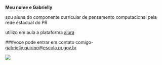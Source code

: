 **Meu nome e Gabrielly**

sou aluna do componente curricular de pensamento computacional pela rede estadual do PR

utilizo em aula a plataforma [alura](https://cursos.alura.com.br/user/gabrielly-quirino)

###voce pode entrar em contato comigo- gabrielly.quirino@escola.pr.gov.br

![](https://media.tenor.com/J4E8FJ99A-QAAAAM/no-kanye-west.gif)
